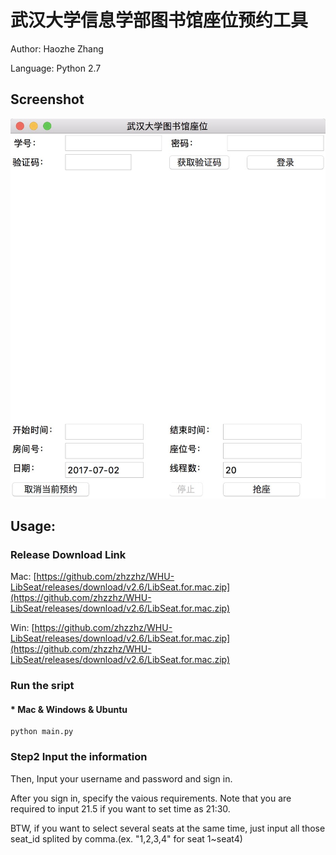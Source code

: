 # 武汉大学信息学部图书馆座位预约工具

Author: Haozhe Zhang

Language: Python 2.7


## Screenshot

![screenshot](screenshot.png)



## Usage:

### Release Download Link

Mac: [https://github.com/zhzzhz/WHU-LibSeat/releases/download/v2.6/LibSeat.for.mac.zip](https://github.com/zhzzhz/WHU-LibSeat/releases/download/v2.6/LibSeat.for.mac.zip)

Win: [https://github.com/zhzzhz/WHU-LibSeat/releases/download/v2.6/LibSeat.for.mac.zip](https://github.com/zhzzhz/WHU-LibSeat/releases/download/v2.6/LibSeat.for.mac.zip)



### Run the sript

#### * Mac & Windows & Ubuntu

```shell
python main.py
```

### Step2 Input the information

Then, Input your username and password and sign in.

After you sign in, specify the vaious requirements. Note that you are required to input 21.5 if you want to set time as 21:30.

BTW, if you want to select several seats at the same time, just input all those seat_id splited by comma.(ex. "1,2,3,4" for seat 1~seat4)
